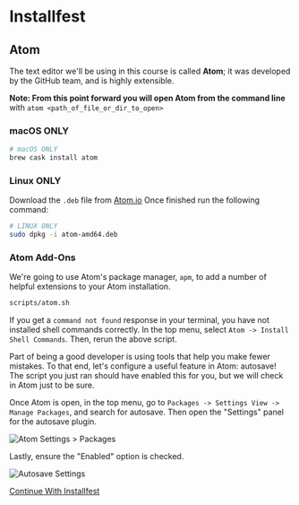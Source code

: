 # Installfest

## Atom

The text editor we'll be using in this course is called **Atom**; it was
developed by the GitHub team, and is highly extensible.

**Note: From this point forward you will open Atom from the command line** with `atom <path_of_file_or_dir_to_open>`

### macOS ONLY

```bash
# macOS ONLY
brew cask install atom
```

### Linux ONLY

Download the `.deb` file from [Atom.io](https://atom.io/)
Once finished run the following command:

```bash
# LINUX ONLY
sudo dpkg -i atom-amd64.deb
```

### Atom Add-Ons

We're going to use Atom's package manager, `apm`, to add a number of helpful
extensions to your Atom installation.

```bash
scripts/atom.sh
```

If you get a `command not found` response in your terminal, you have not
installed shell commands correctly. In the top menu, select `Atom -> Install Shell Commands`. Then, rerun the above script.

Part of being a good developer is using tools that help you make fewer mistakes.
To that end, let's configure a useful feature in Atom: autosave! The script you just ran should have enabled this for you, but we will check in Atom just to be sure.

Once Atom is open, in the top menu, go to `Packages -> Settings View -> Manage Packages`, and search for autosave.
Then open the "Settings" panel for the autosave plugin.

![Atom Settings > Packages](https://cloud.githubusercontent.com/assets/388761/21697829/41986714-d362-11e6-87ac-f0c42eac72e0.png)

Lastly, ensure the "Enabled" option is checked.

![Autosave Settings](https://cloud.githubusercontent.com/assets/388761/21697838/47338b72-d362-11e6-9106-4a5f476945ca.png)

[Continue With Installfest](chrome.md)
